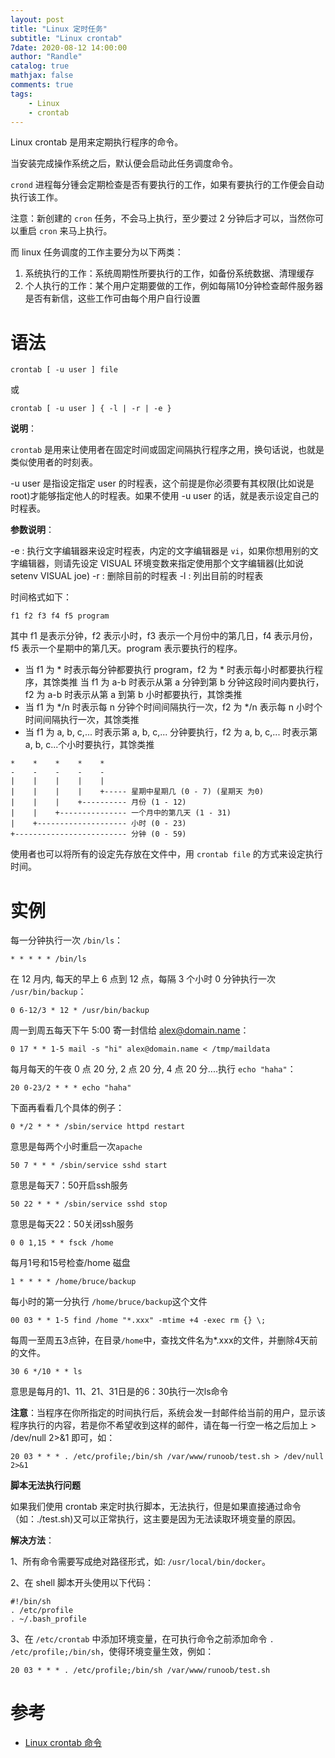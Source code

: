 ```yaml
---
layout: post
title: "Linux 定时任务"
subtitle: "Linux crontab"
7date: 2020-08-12 14:00:00
author: "Randle"
catalog: true
mathjax: false
comments: true
tags:
    - Linux
    - crontab
---
```



Linux crontab 是用来定期执行程序的命令。

当安装完成操作系统之后，默认便会启动此任务调度命令。

`crond` 进程每分锺会定期检查是否有要执行的工作，如果有要执行的工作便会自动执行该工作。

注意：新创建的 `cron` 任务，不会马上执行，至少要过 2 分钟后才可以，当然你可以重启 `cron` 来马上执行。

而 linux 任务调度的工作主要分为以下两类：

1. 系统执行的工作：系统周期性所要执行的工作，如备份系统数据、清理缓存
2. 个人执行的工作：某个用户定期要做的工作，例如每隔10分钟检查邮件服务器是否有新信，这些工作可由每个用户自行设置

# 语法

```
crontab [ -u user ] file
```

或
```
crontab [ -u user ] { -l | -r | -e }
```

**说明**：

`crontab` 是用来让使用者在固定时间或固定间隔执行程序之用，换句话说，也就是类似使用者的时刻表。

-u user 是指设定指定 user 的时程表，这个前提是你必须要有其权限(比如说是 root)才能够指定他人的时程表。如果不使用 -u user 的话，就是表示设定自己的时程表。

**参数说明**：

-e : 执行文字编辑器来设定时程表，内定的文字编辑器是 `vi`，如果你想用别的文字编辑器，则请先设定 VISUAL 环境变数来指定使用那个文字编辑器(比如说 setenv VISUAL joe)
-r : 删除目前的时程表
-l : 列出目前的时程表

时间格式如下：

```
f1 f2 f3 f4 f5 program
```

其中 f1 是表示分钟，f2 表示小时，f3 表示一个月份中的第几日，f4 表示月份，f5 表示一个星期中的第几天。program 表示要执行的程序。

- 当 f1 为 * 时表示每分钟都要执行 program，f2 为 * 时表示每小时都要执行程序，其馀类推
当 f1 为 a-b 时表示从第 a 分钟到第 b 分钟这段时间内要执行，f2 为 a-b 时表示从第 a 到第 b 小时都要执行，其馀类推
- 当 f1 为 */n 时表示每 n 分钟个时间间隔执行一次，f2 为 */n 表示每 n 小时个时间间隔执行一次，其馀类推
- 当 f1 为 a, b, c,... 时表示第 a, b, c,... 分钟要执行，f2 为 a, b, c,... 时表示第 a, b, c...个小时要执行，其馀类推

```
*    *    *    *    *
-    -    -    -    -
|    |    |    |    |
|    |    |    |    +----- 星期中星期几 (0 - 7) (星期天 为0)
|    |    |    +---------- 月份 (1 - 12) 
|    |    +--------------- 一个月中的第几天 (1 - 31)
|    +-------------------- 小时 (0 - 23)
+------------------------- 分钟 (0 - 59)
```
使用者也可以将所有的设定先存放在文件中，用 `crontab file` 的方式来设定执行时间。

# 实例

每一分钟执行一次 `/bin/ls`：
```
* * * * * /bin/ls
```
在 12 月内, 每天的早上 6 点到 12 点，每隔 3 个小时 0 分钟执行一次 `/usr/bin/backup`：

```
0 6-12/3 * 12 * /usr/bin/backup
```
周一到周五每天下午 5:00 寄一封信给 alex@domain.name：

```
0 17 * * 1-5 mail -s "hi" alex@domain.name < /tmp/maildata
```

每月每天的午夜 0 点 20 分, 2 点 20 分, 4 点 20 分....执行 `echo "haha"`：

```
20 0-23/2 * * * echo "haha"
```

下面再看看几个具体的例子：

```
0 */2 * * * /sbin/service httpd restart  
```

意思是每两个小时重启一次`apache` 

```
50 7 * * * /sbin/service sshd start 
```

意思是每天7：50开启ssh服务 

```
50 22 * * * /sbin/service sshd stop 
```

意思是每天22：50关闭ssh服务 

```
0 0 1,15 * * fsck /home  
```

每月1号和15号检查/home 磁盘 

```
1 * * * * /home/bruce/backup
```

每小时的第一分执行 `/home/bruce/backup`这个文件 

```
00 03 * * 1-5 find /home "*.xxx" -mtime +4 -exec rm {} \;
```

每周一至周五3点钟，在目录`/home`中，查找文件名为*.xxx的文件，并删除4天前的文件。

```
30 6 */10 * * ls  
```

意思是每月的1、11、21、31日是的6：30执行一次ls命令

**注意**：当程序在你所指定的时间执行后，系统会发一封邮件给当前的用户，显示该程序执行的内容，若是你不希望收到这样的邮件，请在每一行空一格之后加上 > /dev/null 2>&1 即可，如：

```
20 03 * * * . /etc/profile;/bin/sh /var/www/runoob/test.sh > /dev/null 2>&1 
```

**脚本无法执行问题**

如果我们使用 crontab 来定时执行脚本，无法执行，但是如果直接通过命令（如：./test.sh)又可以正常执行，这主要是因为无法读取环境变量的原因。

**解决方法**：

1、所有命令需要写成绝对路径形式，如: `/usr/local/bin/docker`。

2、在 shell 脚本开头使用以下代码：

```
#!/bin/sh
. /etc/profile
. ~/.bash_profile
```

3、在 `/etc/crontab` 中添加环境变量，在可执行命令之前添加命令 `. /etc/profile;/bin/sh`，使得环境变量生效，例如：

```
20 03 * * * . /etc/profile;/bin/sh /var/www/runoob/test.sh
```
# 参考
- [Linux crontab 命令](https://www.runoob.com/linux/linux-comm-crontab.html)
